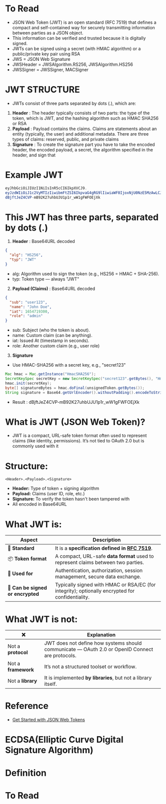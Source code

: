 # To Read
* JSON Web Token (JWT) is an open standard (RFC 7519) that defines a compact and self-contained way for securely transmitting information between parties as a JSON object.
* This information can be verified and trusted because it is digitally signed.
* JWTs can be signed using a secret (with HMAC algorithm) or a public/private key pair using RSA
* JWS = JSON Web Signature
* JWSHeader = JWSAlgorithm.RS256, JWSAlgorithm.HS256
* JWSSigner = JWSSigner, MACSigner

# JWT STRUCTURE
* JWTs consist of three parts separated by dots (.), which are: 
1. **Header** : The header typically consists of two parts: the type of the token, which is JWT, and the hashing algorithm such as HMAC SHA256 or RSA
2. **Payload** : Payload contains the claims. Claims are statements about an entity (typically, the user) and additional metadata. There are three types of claims: reserved, public, and private claims
3. **Signature** : To create the signature part you have to take the encoded header, the encoded payload, a secret, the algorithm specified in the header, and sign that

# Example JWT
```java
eyJhbGciOiJIUzI1NiIsInR5cCI6IkpXVCJ9.
eyJzdWIiOiJ1c2VyMTIzIiwibmFtZSI6IkpvaG4gRG9lIiwiaWF0IjoxNjU0NzE5MzAwLCJyb2xlIjoiYWRtaW4ifQ.
dBjftJeZ4CVP-mB92K27uhbUJU1p1r_wW1gFWFOEjXk
```

# This JWT has three parts, separated by dots (.)
1. **Header** : Base64URL decoded
```json
{
  "alg": "HS256",
  "typ": "JWT"
}
```
* alg: Algorithm used to sign the token (e.g., HS256 = HMAC + SHA-256).
* typ: Token type — always "JWT"
2. **Payload (Claims)** : Base64URL decoded
```json
{
  "sub": "user123",
  "name": "John Doe",
  "iat": 1654719300,
  "role": "admin"
}
```
* sub: Subject (who the token is about).
* name: Custom claim (can be anything).
* iat: Issued At (timestamp in seconds).
* role: Another custom claim (e.g., user role)
3. **Signature**
* Use HMAC-SHA256 with a secret key, e.g., "secret123"  
```java
Mac hmac = Mac.getInstance("HmacSHA256");
SecretKeySpec secretKey = new SecretKeySpec("secret123".getBytes(), "HmacSHA256");
hmac.init(secretKey);
byte[] signatureBytes = hmac.doFinal(unsignedToken.getBytes());
String signature = Base64.getUrlEncoder().withoutPadding().encodeToString(signatureBytes);
```
* Result : dBjftJeZ4CVP-mB92K27uhbUJU1p1r_wW1gFWFOEjXk




# What is JWT (JSON Web Token)?
* JWT is a compact, URL-safe token format often used to represent claims (like identity, permissions). It’s not tied to OAuth 2.0 but is commonly used with it
# Structure:
```php-template
<Header>.<Payload>.<Signature>
```
* **Header:** Type of token + signing algorithm
* **Payload:** Claims (user ID, role, etc.)
* **Signature:** To verify the token hasn't been tampered with
* All encoded in Base64URL

# What JWT is:
| Aspect                            | Description                                                                                     |
| --------------------------------- | ----------------------------------------------------------------------------------------------- |
| 🔧 **Standard**                   | It is a **specification defined in [RFC 7519](https://datatracker.ietf.org/doc/html/rfc7519)**. |
| 📦 **Token format**               | A compact, URL-safe **data format** used to represent claims between two parties.               |
| 🪪 **Used for**                   | Authentication, authorization, session management, secure data exchange.                        |
| 🔐 **Can be signed or encrypted** | Typically signed with HMAC or RSA/EC (for integrity); optionally encrypted for confidentiality. |

# What JWT is not:
| ❌                   | Explanation                                                                                     |
| ------------------- | ----------------------------------------------------------------------------------------------- |
| Not a **protocol**  | JWT does not define how systems should communicate — OAuth 2.0 or OpenID Connect are protocols. |
| Not a **framework** | It’s not a structured toolset or workflow.                                                      |
| Not a **library**   | It is implemented **by libraries**, but not a library itself.                                   |


# Reference
* [Get Started with JSON Web Tokens](https://auth0.com/learn/json-web-tokens/)

# ECDSA(Elliptic Curve Digital Signature Algorithm)
# Definition

# To Read


